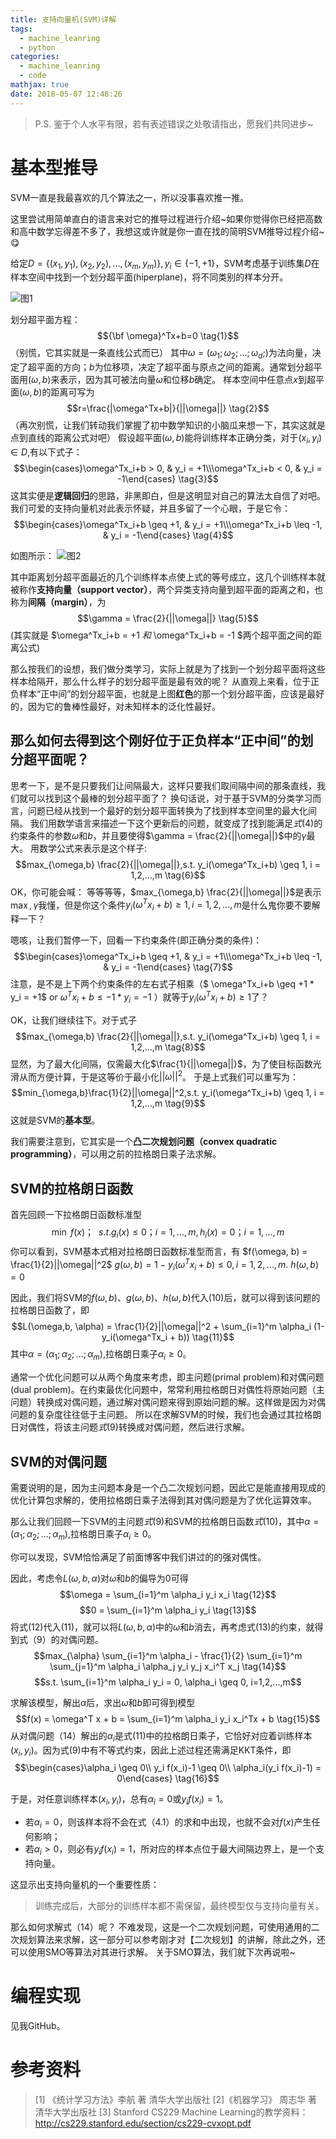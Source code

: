```yaml
---
title: 支持向量机(SVM)详解
tags:
  - machine_leanring
  - python
categories:
  - machine_leanring
  - code
mathjax: true
date: 2018-05-07 12:48:26
---
```





> P.S. 鉴于个人水平有限，若有表述错误之处敬请指出，愿我们共同进步~

# 基本型推导

SVM一直是我最喜欢的几个算法之一，所以没事喜欢推一推。

这里尝试用简单直白的语言来对它的推导过程进行介绍~如果你觉得你已经把高数和高中数学忘得差不多了，我想这或许就是你一直在找的简明SVM推导过程介绍~😋

给定$D=\{(x_1,y_1),(x_2,y_2),...,(x_m,y_m)\},y_i \in \{-1,+1\}$，SVM考虑基于训练集$D$在样本空间中找到一个划分超平面(hiperplane)，将不同类别的样本分开。

![图1](/images/SVM/P1.png)


划分超平面方程：
$${\bf \omega}^Tx+b=0 \tag{1}$$
（别慌，它其实就是一条直线公式而已）
其中$\omega=(\omega_1;\omega_2;...;\omega_d;)$为法向量，决定了超平面的方向；$b$为位移项，决定了超平面与原点之间的距离。通常划分超平面用$(\omega,b)$来表示，因为其可被法向量$\omega$和位移$b$确定。
样本空间中任意点$x$到超平面$(\omega,b)$的距离可写为
$$r=\frac{|\omega^Tx+b|}{||\omega||} \tag{2}$$
（再次别慌，让我们转动我们掌握了初中数学知识的小脑瓜来想一下，其实这就是点到直线的距离公式对吧）
假设超平面$(\omega,b)$能将训练样本正确分类，对于$(x_i,y_i)\in D$,有以下式子：
$$\begin{cases}\omega^Tx_i+b > 0, & y_i = +1\\\omega^Tx_i+b < 0, & y_i = -1\end{cases} \tag{3}$$
这其实便是**逻辑回归**的思路，非黑即白，但是这明显对自己的算法太自信了对吧。我们可爱的支持向量机对此表示怀疑，并且多留了一个心眼，于是它令：
$$\begin{cases}\omega^Tx_i+b \geq +1, & y_i = +1\\\omega^Tx_i+b \leq -1, & y_i = -1\end{cases} \tag{4}$$

如图所示：
![图2](/images/SVM/P2.jpg)

其中距离划分超平面最近的几个训练样本点使上式的等号成立，这几个训练样本就被称作**支持向量（support vector）**，两个异类支持向量到超平面的距离之和，也称为**间隔（margin）**，为
$$\gamma = \frac{2}{||\omega||} \tag{5}$$
(其实就是 $\omega^Tx_i+b = +1 $和$ \omega^Tx_i+b = -1 $两个超平面之间的距离公式)

那么按我们的设想，我们做分类学习，实际上就是为了找到一个划分超平面将这些样本给隔开，那么什么样子的划分超平面是最有效的呢？
从直观上来看，位于正负样本“正中间”的划分超平面，也就是上图**红色**的那一个划分超平面，应该是最好的，因为它的鲁棒性最好，对未知样本的泛化性最好。

## 那么如何去得到这个刚好位于正负样本“正中间”的划分超平面呢？

思考一下，是不是只要我们让间隔最大，这样只要我们取间隔中间的那条直线，我们就可以找到这个最棒的划分超平面了？
换句话说，对于基于SVM的分类学习而言，问题已经从找到一个最好的划分超平面转换为了找到样本空间里的最大化间隔。
我们用数学语言来描述一下这个更新后的问题，就变成了找到能满足$式(4)$的约束条件的参数$\omega$和$b$，并且要使得$\gamma = \frac{2}{||\omega||}$中的$\gamma$最大。
用数学公式来表示是这个样子:
$$max_{\omega,b} \frac{2}{||\omega||},s.t. y_i(\omega^Tx_i+b) \geq 1, i = 1,2,...,m \tag{6}$$
OK，你可能会喊：
等等等等，$max_{\omega,b} \frac{2}{||\omega||}$是表示$\max ,\gamma$我懂，但是你这个条件$y_i(\omega^Tx_i+b) \geq 1, i = 1,2,...,m$是什么鬼你要不要解释一下？

嗯咳，让我们暂停一下，回看一下约束条件(即正确分类的条件)：
$$\begin{cases}\omega^Tx_i+b \geq +1, & y_i = +1\\\omega^Tx_i+b \leq -1, & y_i = -1\end{cases} \tag{7}$$
注意，是不是上下两个约束条件的左右式子相乘（$ \omega^Tx_i+b \geq +1 * y_i = +1$ or $\omega^Tx_i+b \leq -1 * y_i = -1$ ）就等于$y_i(\omega^Tx_i+b) \geq 1$了？

OK，让我们继续往下。对于式子
$$max_{\omega,b} \frac{2}{||\omega||},s.t. y_i(\omega^Tx_i+b) \geq 1, i = 1,2,...,m \tag{8}$$
显然，为了最大化间隔，仅需最大化$\frac{1}{||\omega||}$，为了使目标函数光滑从而方便计算，于是这等价于最小化$||\omega||^2$。
于是上式我们可以重写为：
$$min_{\omega,b}\frac{1}{2}||\omega||^2,s.t. y_i(\omega^Tx_i+b) \geq 1, i = 1,2,...,m \tag{9}$$
这就是SVM的**基本型**。

我们需要注意到，它其实是一个**凸二次规划问题（convex quadratic programming）**，可以用之前的拉格朗日乘子法求解。


## SVM的拉格朗日函数

首先回顾一下拉格朗日函数标准型
$$\min \ f(x)； \ \ s.t. g_i(x) \leq 0； i = 1,...,m, h_i(x) = 0； i = 1,...,m  \tag{10}$$
你可以看到，SVM基本式相对拉格朗日函数标准型而言，有
$f(\omega, b) = \frac{1}{2}||\omega||^2$
$g(\omega, b) = 1-y_i(\omega^Tx_i+b) \leq 0,i=1,2,...,m.$
$h(\omega, b) = 0$

因此，我们将SVM的$f(\omega, b)、g(\omega, b)、h(\omega, b)$代入(10)后，就可以得到该问题的拉格朗日函数了，即
$$L(\omega,b, \alpha) = \frac{1}{2}||\omega||^2 + \sum_{i=1}^m \alpha_i (1-y_i(\omega^Tx_i + b)) \tag{11}$$
其中$\alpha = (\alpha_1; \alpha_2;...;\alpha_m)$,拉格朗日乘子$\alpha_i \geq 0$。

通常一个优化问题可以从两个角度来考虑，即主问题(primal problem)和对偶问题(dual problem)。在约束最优化问题中，常常利用拉格朗日对偶性将原始问题（主问题）转换成对偶问题，通过解对偶问题来得到原始问题的解。这样做是因为对偶问题的复杂度往往低于主问题。
所以在求解SVM的时候，我们也会通过其拉格朗日对偶性，将该主问题$式(9)$转换成对偶问题，然后进行求解。



## SVM的对偶问题
需要说明的是，因为主问题本身是一个凸二次规划问题，因此它是能直接用现成的优化计算包求解的，使用拉格朗日乘子法得到其对偶问题是为了优化运算效率。

那么让我们回顾一下SVM的主问题$式(9)$和SVM的拉格朗日函数$式(10)$，其中$\alpha = (\alpha_1; \alpha_2;...;\alpha_m)$,拉格朗日乘子$\alpha_i \geq 0$。

你可以发现，SVM恰恰满足了前面博客中我们讲过的的强对偶性。

因此，考虑令$L(\omega,b, \alpha)$对$\omega$和$b$的偏导为0可得
$$\omega = \sum_{i=1}^m \alpha_i y_i x_i \tag{12}$$
$$0 = \sum_{i=1}^m \alpha_i y_i \tag{13}$$
将式(12)代入(11)，就可以将$L(\omega,b, \alpha)$中的$\omega$和$b$消去，再考虑式(13)的约束，就得到式（9）的对偶问题。
$$max_{\alpha} \sum_{i=1}^m \alpha_i - \frac{1}{2} \sum_{i=1}^m \sum_{j=1}^m \alpha_i \alpha_j y_i y_j x_i^T x_j \tag{14}$$
$$s.t. \sum_{i=1}^m \alpha_i y_i = 0, \alpha_i \geq 0, i=1,2,...,m$$

求解该模型，解出$\alpha$后，求出$\omega$和$b$即可得到模型
$$f(x) = \omega^T x + b = \sum_{i=1}^m \alpha_i y_i x_i^Tx + b \tag{15}$$
从对偶问题（14）解出的$\alpha_i$是式(11)中的拉格朗日乘子，它恰好对应着训练样本$(x_i,y_i)$。因为式(9)中有不等式约束，因此上述过程还需满足KKT条件，即
$$\begin{cases}\alpha_i \geq 0\\ y_i f(x_i)-1 \geq 0\\ \alpha_i(y_i f(x_i)-1) = 0\end{cases} \tag{16}$$

于是，对任意训练样本$(x_i,y_i)$，总有$\alpha_i=0$或$y_i f(x_i)=1$。
* 若$\alpha_i = 0$，则该样本将不会在式（4.1）的求和中出现，也就不会对$f(x)$产生任何影响；
* 若$\alpha_i > 0$，则必有$y_i f(x_i)=1$，所对应的样本点位于最大间隔边界上，是一个支持向量。

这显示出支持向量机的一个重要性质：
> 训练完成后，大部分的训练样本都不需保留，最终模型仅与支持向量有关。

那么如何求解式（14）呢？
不难发现，这是一个二次规划问题，可使用通用的二次规划算法来求解，这一部分可以参考刚才对【二次规划】的讲解，除此之外，还可以使用SMO等算法对其进行求解。
关于SMO算法，我们就下次再说啦~

# 编程实现
见我GitHub。


# 参考资料

> [1] 《统计学习方法》李航 著  清华大学出版社
> [2]《机器学习》 周志华 著 清华大学出版社
> [3] Stanford CS229 Machine Learning的教学资料：http://cs229.stanford.edu/section/cs229-cvxopt.pdf
